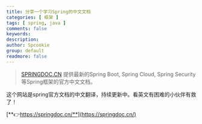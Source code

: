 ```yaml
---
title: 分享一个学习Spring的中文文档
categories: [ 框架 ]
tags: [ spring, java ]
comments: false
keywords:
description:
author: Spcookie
group: default
readmore: false
---
```


> [SPRINGDOC.CN](http://SPRINGDOC.CN) 提供最新的Spring Boot, Spring Cloud, Spring Security等Spring框架的官方中文文档。

这个网站是spring官方文档的中文翻译，持续更新中。看英文有困难的小伙伴有救了！

[**👉https://springdoc.cn/**](https://springdoc.cn/)